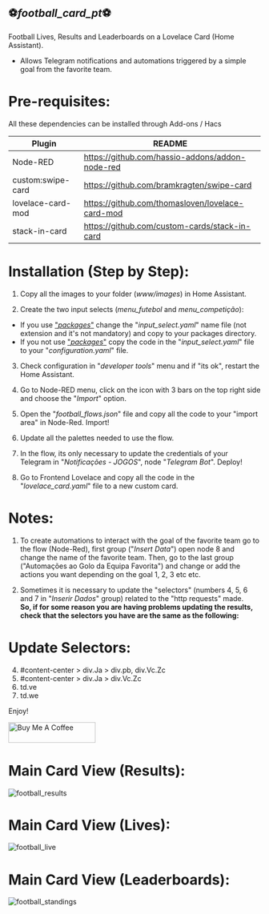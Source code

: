 ## ⚽_football_card_pt_⚽

Football Lives, Results and Leaderboards on a Lovelace Card (Home Assistant).
 - Allows Telegram notifications and automations triggered by a simple goal from the favorite team.

# Pre-requisites:

All these dependencies can be installed through Add-ons / Hacs

| Plugin | README |
| ------ | ------ |
| Node-RED | https://github.com/hassio-addons/addon-node-red |
| custom:swipe-card | https://github.com/bramkragten/swipe-card |
| lovelace-card-mod | https://github.com/thomasloven/lovelace-card-mod |
| stack-in-card | https://github.com/custom-cards/stack-in-card |

# Installation (Step by Step):
1. Copy all the images to your folder (<i>www/images</i>) in Home Assistant.<p>
2. Create the two input selects (<i>menu_futebol</i> and <i>menu_competição</i>):
- If you use <a href="https://www.home-assistant.io/docs/configuration/packages/">"<i>packages</i>"</a> change the "<i>input_select.yaml</i>" name file (not extension and it's not mandatory) and copy to your packages directory.<br>
- If you not use <a href="https://www.home-assistant.io/docs/configuration/packages/">"<i>packages</i>"</a> copy the code in the "<i>input_select.yaml</i>" file to your "<i>configuration.yaml</i>" file.<p>
3. Check configuration in "<i>developer tools</i>" menu and if "its ok", restart the Home Assistant.<p>
4. Go to Node-RED menu, click on the icon with 3 bars on the top right side and choose the "<i>Import</i>" option.<p>
5. Open the "<i>football_flows.json</i>" file and copy all the code to your "import area" in Node-Red. Import!<p>
6. Update all the palettes needed to use the flow.<p>
7. In the flow, its only necessary to update the credentials of your Telegram in "<i>Notificações - JOGOS</i>", node "<i>Telegram Bot</i>". Deploy!<p>
8. Go to Frontend Lovelace and copy all the code in the "<i>lovelace_card.yaml</i>" file to a new custom card.

# Notes:
1. To create automations to interact with the goal of the favorite team go to the flow (Node-Red), first group ("<i>Insert Data</i>") open node 8 and change the name of the favorite team. Then, go to the last group ("Automações ao Golo da Equipa Favorita") and change or add the actions you want depending on the goal 1, 2, 3 etc etc.<p>
2. Sometimes it is necessary to update the "selectors" (numbers 4, 5, 6 and 7 in "<i>Inserir Dados</i>" group) related to the "http requests" made.<br>
 <b>So, if for some reason you are having problems updating the results, check that the selectors you have are the same as the following:</b>

# Update Selectors:
4. #content-center > div.Ja > div.pb, div.Vc.Zc<br>
5. #content-center > div.Ja > div.Vc.Zc<br>
6. td.ve<br>
7. td.we

Enjoy!

<a href="https://www.buymeacoffee.com/PCardoso7" target="_blank"><img src="https://cdn.buymeacoffee.com/buttons/default-orange.png" alt="Buy Me A Coffee" height="41" width="174"></a>

# Main Card View (Results):
![football_results](https://user-images.githubusercontent.com/116345010/197203477-d9219fc9-8da0-44f0-96a8-dccffcc964f8.jpg)

# Main Card View (Lives):
![football_live](https://user-images.githubusercontent.com/116345010/197215915-1c9eb672-5cd0-4d77-8fcb-f80232b47e24.jpg)

# Main Card View (Leaderboards):
![football_standings](https://user-images.githubusercontent.com/116345010/197203818-abd633a4-2d1a-4e26-90a4-6441a04a6859.jpg)
